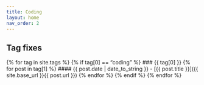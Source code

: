 ```yaml
---
title: Coding
layout: home
nav_order: 2
---
```


## Tag fixes

{% for tag in site.tags %}
  {% if tag[0] == “coding” %}
    ### {{ tag[0] }}
    {% for post in tag[1] %}
      #### {{ post.date | date_to_string }} - [{{ post.title }}]({{ site.base_url }}{{ post.url }})
    {% endfor %}
  {% endif %} 
{% endfor %}